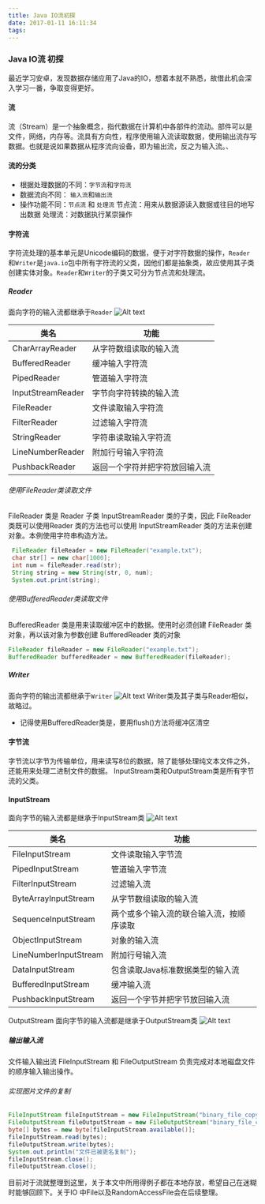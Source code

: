```yaml
---
title: Java IO流初探
date: 2017-01-11 16:11:34
tags:
---
```


### Java IO流 初探

最近学习安卓，发现数据存储应用了Java的IO，想着本就不熟悉，故借此机会深入学习一番，争取变得更好。

#### 流
流（Stream）是一个抽象概念，指代数据在计算机中各部件的流动。部件可以是文件，网络，内存等。流具有方向性，程序使用输入流读取数据，使用输出流存写数据。也就是说如果数据从程序流向设备，即为输出流，反之为输入流。、

#### 流的分类
* 根据处理数据的不同：`字节流`和`字符流`
* 数据流向不同： `输入流`和`输出流`
* 操作功能不同：`节点流` 和 `处理流`
节点流：用来从数据源读入数据或往目的地写出数据
处理流：对数据执行某崇操作

<!-- more -->
#### 字符流
字符流处理的基本单元是Unicode编码的数据，便于对字符数据的操作，`Reader`和`Writer`是`java.io`包中所有字符流的父类，因他们都是抽象类，故应使用其子类创建实体对象。`Reader`和`Writer`的子类又可分为节点流和处理流。
##### Reader
面向字符的输入流都继承于`Reader`
![Alt text](/assets/images/Java_IO_Stream/Reader.jpg)

| 类名                    | 功能 |
| ---------------------  | ---- |
| CharArrayReader    | 从字符数组读取的输入流 |
| BufferedReader     | 缓冲输入字符流 |
| PipedReader        | 管道输入字符流 |
| InputStreamReader  | 字节向字符转换的输入流 |
| FileReader         | 文件读取输入字符流 |
| FilterReader       | 过滤输入字符流 |
| StringReader       | 字符串读取输入字符流 |
| LineNumberReader   | 附加行号输入字符流 |
| PushbackReader     | 返回一个字符并把字符放回输入流 |
###### 使用FileReader类读取文件
FileReader 类是 Reader 子类 InputStreamReader 类的子类，因此 FileReader 类既可以使用Reader 类的方法也可以使用 InputStreamReader 类的方法来创建对象。本例使用字符串构造方法。
``` java
 FileReader fileReader = new FileReader("example.txt");
 char str[] = new char[1000];
 int num = fileReader.read(str);
 String string = new String(str, 0, num);
 System.out.print(string);
```

###### 使用BufferedReader类读取文件
BufferedReader 类是用来读取缓冲区中的数据。使用时必须创建 FileReader 类对象，再以该对象为参数创建 BufferedReader 类的对象
```java
FileReader fileReader = new FileReader("example.txt");
BufferedReader bufferedReader = new BufferedReader(fileReader);
```

##### Writer
面向字符的输出流都继承于`Writer`
![Alt text](/assets/images/Java_IO_Stream/Writer.jpg)
 Writer类及其子类与Reader相似，故略过。
 * 记得使用BufferedReader类是，要用flush()方法将缓冲区清空


#### 字节流
字节流以字节为传输单位，用来读写8位的数据，除了能够处理纯文本文件之外，还能用来处理二进制文件的数据。 InputStream类和OutputStream类是所有字节流的父类。
#### InputStream
面向字节的输入流都是继承于InputStream类
![Alt text](/assets/images/Java_IO_Stream/InputStream.png)

| 类名                    |      功能       |
| ---------------------  |       ----      |
| FileInputStream        | 文件读取输入字节流  |
| PipedInputStream       | 管道输入字节流      |
| FilterInputStream      | 过滤输入流 |
| ByteArrayInputStream   | 从字节数组读取的输入流 |
| SequenceInputStream    | 两个或多个输入流的联合输入流，按顺序读取 |
| ObjectInputStream      | 对象的输入流 |
| LineNumberInputStream  | 附加行号输入流 |
| DataInputStream        | 包含读取Java标准数据类型的输入流  |
| BufferedInputStream    | 缓冲输入流 |
| PushbackInputStream    | 返回一个字节并把字节放回输入流 |

OutputStream
面向字节的输入流都是继承于OutputStream类
![Alt text](/assets/images/Java_IO_Stream/OutputStream.jpg)

#####  输出输入流
文件输入输出流 FileInputStream 和 FileOutputStream 负责完成对本地磁盘文件的顺序输入输出操作。
###### 实现图片文件的复制
``` java
FileInputStream fileInputStream = new FileInputStream("binary_file_copy.png");
FileOutputStream fileOutputStream = new FileOutputStream("binary_file_copy2.png");
byte[] bytes = new byte[fileInputStream.available()];
fileInputStream.read(bytes);
fileOutputStream.write(bytes);
System.out.println("文件已被更名复制");
fileInputStream.close();
fileOutputStream.close();
```

目前对于流就整理到这里，关于本文中所用得例子都在本地存放，希望自己在迷糊时能够回顾下。关于IO 中File以及RandomAccessFile会在后续整理。